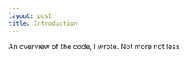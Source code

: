 ```yaml
--- 
layout: post
title: Introduction
---
```

<p>An overview of the code, I wrote. Not more not less</p>
